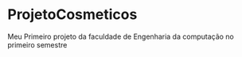 # ProjetoCosmeticos
 Meu Primeiro projeto da faculdade de Engenharia da computação no primeiro semestre
